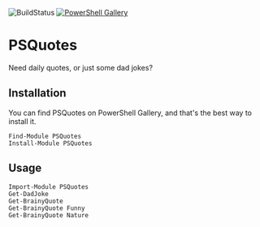 ![BuildStatus](https://ci.appveyor.com/api/projects/status/clqnmoej252u4gno?svg=true) [![PowerShell Gallery](https://img.shields.io/powershellgallery/dt/PSQuotes.svg?style=plastic)](https://www.powershellgallery.com/packages/PSQuotes)



# PSQuotes

Need daily quotes, or just some dad jokes?



## Installation

You can find PSQuotes on PowerShell Gallery, and that's the best way to install it.

    Find-Module PSQuotes
    Install-Module PSQuotes



## Usage

    Import-Module PSQuotes
    Get-DadJoke
    Get-BrainyQuote
    Get-BrainyQuote Funny
    Get-BrainyQuote Nature